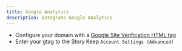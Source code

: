 ```yaml
---
title: Google Analytics
description: Integrate Google Analytics
---
```


- Configure your domain with a [Google Site Verification HTML tag](https://support.google.com/webmasters/answer/9008080#meta_tag_verification&zippy=%2Chtml-tag)
- Enter your gtag to the Story Keep `Account Settings (Advanced)`

